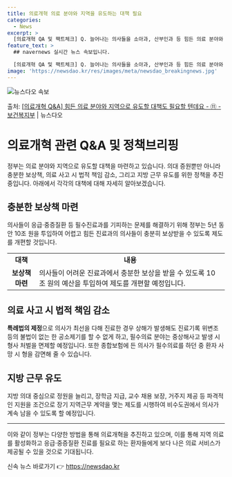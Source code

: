 ```yaml
---
title: 의료개혁 의료 분야와 지역을 유도하는 대책 필요
categories:
  - News
excerpt: >
  [의료개혁 QA 및 팩트체크] Q. 늘어나는 의사들을 소아과, 산부인과 등 힘든 의료 분야와 지역으로 유도할…
feature_text: >
  ## navernews 실시간 뉴스 속보입니다.

  [의료개혁 QA 및 팩트체크] Q. 늘어나는 의사들을 소아과, 산부인과 등 힘든 의료 분야와 지역으로 유도할…
image: 'https://newsdao.kr/res/images/meta/newsdao_breakingnews.jpg'
---
```


![뉴스다오 속보](https://newsdao.kr/res/images/meta/newsdao_breakingnews.jpg)

<p>출처: <a href="https://newsdao.kr/3438" rel="dofollow">[의료개혁 Q&A] 힘든 의료 분야와 지역으로 유도할 대책도 필요할 텐데요 - ⑪ - 보건복지부</a> | 뉴스다오</p>

<h1>의료개혁 관련 Q&A 및 정책브리핑</h1>
<p data-ke-size="size16">정부는 의료 분야와 지역으로 유도할 대책을 마련하고 있습니다. 의대 증원뿐만 아니라 충분한 보상책, 의료 사고 시 법적 책임 감소, 그리고 지방 근무 유도를 위한 정책을 추진 중입니다. 아래에서 각각의 대책에 대해 자세히 알아보겠습니다.</p>

<h2>충분한 보상책 마련</h2>
<p data-ke-size="size16">의사들이 응급·중증질환 등 필수진료과를 기피하는 문제를 해결하기 위해 정부는 5년 동안 10조 원을 투입하여 어렵고 힘든 진료과의 의사들이 충분히 보상받을 수 있도록 제도를 개편할 것입니다.</p>

<table>
  <tr>
    <td style="text-align: center; height: 17px;"><b>대책</b></td>
    <td style="text-align: center; height: 17px;"><b>내용</b></td>
  </tr>
  <tr>
    <td style="text-align: center; height: 17px;"><b>보상책 마련</b></td>
    <td>의사들이 어려운 진료과에서 충분한 보상을 받을 수 있도록 10조 원의 예산을 투입하여 제도를 개편할 예정입니다.</td>
  </tr>
</table>
  
<h2>의료 사고 시 법적 책임 감소</h2>
<p data-ke-size="size16"><b>특례법의 제정</b>으로 의사가 최선을 다해 진료한 경우 상해가 발생해도 진료기록 위변조 등의 불법이 없는 한 공소제기를 할 수 없게 하고, 필수의료 분야는 중상해사고 발생 시 형사 처벌을 면제할 예정입니다. 또한 종합보험에 든 의사가 필수의료를 하던 중 환자 사망 시 형을 감면해 줄 수 있습니다.</p>

<h2>지방 근무 유도</h2>
<p data-ke-size="size16">지방 의대 중심으로 정원을 늘리고, 장학금 지급, 교수 채용 보장, 거주지 제공 등 파격적인 지원을 조건으로 장기 지역근무 계약을 맺는 제도를 시행하여 비수도권에서 의사가 계속 남을 수 있도록 할 예정입니다.</p>

<hr>

<p data-ke-size="size16">이와 같이 정부는 다양한 방법을 통해 의료개혁을 추진하고 있으며, 이를 통해 지역 의료를 활성화하고 응급·중증질환 진료를 필요로 하는 환자들에게 보다 나은 의료 서비스가 제공될 수 있을 것으로 기대됩니다.</p> 

신속 뉴스 바로가기 👉 <a href="https://newsdao.kr" rel="dofollow">https://newsdao.kr</a>


